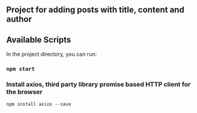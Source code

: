 ## Project for adding posts with title, content and author


## Available Scripts

In the project directory, you can run:

### `npm start`

### Install axios, third party library promise based HTTP client for the browser

`npm install axios --save`